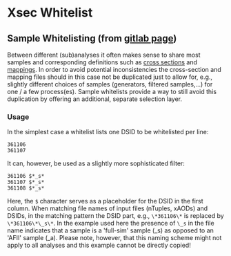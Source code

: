 # Xsec Whitelist

## Sample Whitelisting \(from [gitlab page](https://gitlab.cern.ch/atlas-physics/higgs/hww/HWWAnalysisCode/tree/master/share/config/samples/whitelists/common)\)

Between different \(sub\)analyses it often makes sense to share most samples and corresponding definitions such as [cross sections](../XSec/README.md) and [mappings](../maps/README.md). In order to avoid potential inconsistencies the cross-section and mapping files should in this case not be duplicated just to allow for, e.g., slightly different choices of samples \(generators, filtered samples,...\) for one / a few process\(es\). Sample whitelists provide a way to still avoid this duplication by offering an additional, separate selection layer.

### Usage

In the simplest case a whitelist lists one DSID to be whitelisted per line:

```text
361106
361107
```

It can, however, be used as a slightly more sophisticated filter:

```text
361106 $*_s*
361107 $*_s*
361108 $*_s*
```

Here, the `$` character serves as a placeholder for the DSID in the first column. When matching file names of input files \(nTuples, xAODs\) and DSIDs, in the matching pattern the DSID part, e.g., `\*361106\*` is replaced by `\*361106\*\_s\*`. In the example used here the presence of `\_s` in the file name indicates that a sample is a 'full-sim' sample \(\_s\) as opposed to an 'AFII' sample \(\_a\). Please note, however, that this naming scheme might not apply to all analyses and this example cannot be directly copied!

